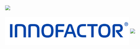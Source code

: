 [![](https://img.shields.io/badge/LinkedIn-fridtjofaugust-blue)](https://www.linkedin.com/in/fridtjofaugustbarfod/)
-------------------------------------------------------------------------------------------------------

<img align="center" width="400" src="https://github.com/fridtjofaugust/fridtjofaugust/blob/main/Pictures/innofactor_logo_with%20R_RGB_transparent_small.png" alt="Awesome"/>


<a href="https://github.com/fridtjofaugust/github-readme-stats">
  <img align="center" width="400" src="https://github-readme-stats.vercel.app/api?username=fridtjofaugust&show_icons=true&theme=github_dark&hide=issues,prs" />
</a>
  
<!-- <div align="center"> -->



